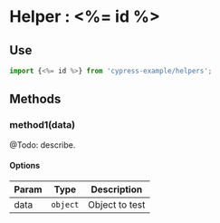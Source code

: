 # Helper : <%= id %>

## Use

```javascript
import {<%= id %>} from 'cypress-example/helpers';
```

## Methods

### method1(data)
@Todo: describe.

#### Options
| Param | Type | Description |
| ----- | :--: | ----------- |
| data | `object` | Object to test |

